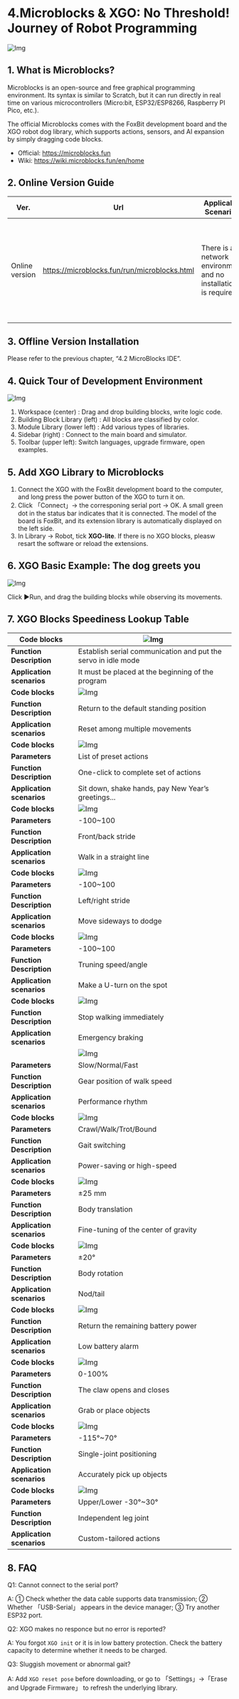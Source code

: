 # 4.Microblocks & XGO: No Threshold! Journey of Robot Programming

![Img](./media/img-20250718174455.png)

## 1. What is Microblocks?

Microblocks is an open-source and free graphical programming environment. Its syntax is similar to Scratch, but it can run directly in real time on various microcontrollers (Micro:bit, ESP32/ESP8266, Raspberry PI Pico, etc.).

The official Microblocks comes with the FoxBit development board and the XGO robot dog library, which supports actions, sensors, and AI expansion by simply dragging code blocks.

- Official: <https://microblocks.fun>  
- Wiki: <https://wiki.microblocks.fun/en/home>



## 2. Online Version Guide

| Ver. | Url | Applicable Scenarios | Remarks |
|-|-|-|-|
| Online version | <https://microblocks.fun/run/microblocks.html> | There is a network environment and no installation is required | If the “Incompatible” prompt appears, please click the gear →「Erase Information and upgrade FoxBit firmware」. |

## 3. Offline Version Installation

Please refer to the previous chapter, “4.2 MicroBlocks IDE”.



## 4. Quick Tour of Development Environment

![Img](./media/img-20250718174337.png)

1. Workspace (center) : Drag and drop building blocks, write logic code.
2. Building Block Library (left) : All blocks are classified by color.
3. Module Library (lower left) : Add various types of libraries.
4. Sidebar (right) : Connect to the main board and simulator.
5. Toolbar (upper left): Switch languages, upgrade firmware, open examples.

## 5. Add XGO Library to Microblocks

1. Connect the XGO with the FoxBit development board to the computer, and long press the power button of the XGO to turn it on.
2. Click 「Connect」→ the corresponing serial port → OK. A small green dot in the status bar indicates that it is connected. The model of the board is FoxBit, and its extension library is automatically displayed on the left side.
3. In Library → Robot, tick **XGO-lite**. If there is no XGO blocks, pleasw resart the software or reload the extensions. 



## 6. XGO Basic Example: The dog greets you

   ![Img](./media/scriptImage2385183.png)

Click  ▶Run, and drag the building blocks while observing its movements.



## 7. XGO Blocks Speediness Lookup Table

| Code blocks               | ![Img](./media/scriptImage30927.png)                         |
|--|--|
| **Function Description**  | Establish serial communication and put the servo in idle mode |
| **Application scenarios** | It must be placed at the beginning of the program            |
| **Code blocks** | ![Img](./media/scriptImage286052.png) |
| **Function Description** | Return to the default standing position |
| **Application scenarios** | Reset among multiple movements |
| **Code blocks** | ![Img](./media/scriptImage290619.png) |
| **Parameters** | List of preset actions |
| **Function Description** | One-click to complete set of actions |
| **Application scenarios** | Sit down, shake hands, pay New Year’s greetings... |
| **Code blocks** | ![Img](./media/scriptImage295659.png) |
| **Parameters** | -100~100 |
| **Function Description** | Front/back stride |
| **Application scenarios** | Walk in a straight line |
| **Code blocks** |![Img](./media/scriptImage300062.png) |
| **Parameters** |-100~100 |
| **Function Description** |Left/right stride |
| **Application scenarios** |Move sideways to dodge |
| **Code blocks** | ![Img](./media/scriptImage304338.png) |
| **Parameters** | -100~100 |
| **Function Description** | Truning speed/angle |
| **Application scenarios** | Make a U-turn on the spot |
| **Code blocks** |![Img](./media/scriptImage308832.png) |
| **Function Description** |Stop walking immediately |
| **Application scenarios** |Emergency braking |
|  |![Img](./media/scriptImage312605.png) |
| **Parameters** |Slow/Normal/Fast |
| **Function Description** |Gear position of walk speed |
| **Application scenarios** |Performance rhythm |
| **Code blocks** | ![Img](./media/scriptImage315883.png) |
| **Parameters** | Crawl/Walk/Trot/Bound |
| **Function Description** | Gait switching |
| **Application scenarios** | Power-saving or high-speed |
|**Code blocks** | ![Img](./media/scriptImage319421.png) |
|**Parameters** | ±25 mm |
|**Function Description** | Body translation |
|**Application scenarios** | Fine-tuning of the center of gravity |
|**Code blocks** |![Img](./media/scriptImage322795.png) |
|**Parameters** |±20° |
|**Function Description** |Body rotation |
|**Application scenarios** |Nod/tail |
|**Code blocks** | ![Img](./media/scriptImage326742.png) |
|**Function Description** | Return the remaining battery power |
|**Application scenarios** | Low battery alarm |
|**Code blocks** | ![Img](./media/scriptImage331196.png) |
|**Parameters** | 0-100% |
|**Function Description** | The claw opens and closes |
|**Application scenarios** | Grab or place objects |
|**Code blocks** | ![Img](./media/scriptImage335375.png) |
|**Parameters** | -115°~70° |
|**Function Description** | Single-joint positioning |
|**Application scenarios** | Accurately pick up objects |
|**Code blocks** | ![Img](./media/scriptImage339300.png) |
|**Parameters** | Upper/Lower -30°~30° |
|**Function Description** | Independent leg joint |
|**Application scenarios** | Custom-tailored actions |



## 8. FAQ

Q1: Cannot connect to the serial port?

A: ① Check whether the data cable supports data transmission; ② Whether 「USB-Serial」 appears in the device manager; ③ Try another ESP32 port.

Q2: XGO makes no responce but no error is reported?

A: You forgot  `XGO init` or it is in low battery protection. Check the battery capacity to determine whether it needs to be charged.

Q3: Sluggish movement or abnormal gait?

A: Add `XGO reset pose` before downloading, or go to 「Settings」→「Erase and Upgrade Firmware」 to refresh the underlying library.
